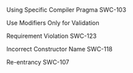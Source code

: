 Using Specific Compiler Pragma SWC-103

Use Modifiers Only for Validation

Requirement Violation SWC-123

Incorrect Constructor Name SWC-118

Re-entrancy SWC-107
